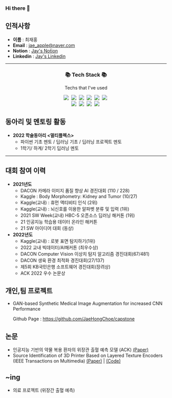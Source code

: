 ### Hi there 👋

## 인적사항
- **이름** : 최재홍 <br>
- **Email** : jae_apple@naver.com
- **Notion** : [Jay's Notion](https://www.notion.so/Jay-s-Notion-0ed2c9b6f92b4d35b1fc64cb340449fe)
- **Linkedin** : [Jay's Linkedin](https://www.linkedin.com/in/jaehong-choe-460831251/)
---
<h3 align="center">📚 Tech Stack 📚</h3>
<p align="center">Techs that I've used</p>

<p align = "center">
  <img src="https://img.shields.io/badge/C++-00599C?style=flat-square&logo=C%2B%2B&logoColor=white"/></a>&nbsp 
  <img src="https://img.shields.io/badge/C-A8B9CC?style=flat-square&logo=C&logoColor=white"/></a>&nbsp 
  <img src="https://img.shields.io/badge/Python-F6C915?style=flat-square&logo=Python&logoColor=white"/></a>&nbsp 
  <img src="https://img.shields.io/badge/Java-006D5C?style=flat-square&logo=Java&logoColor=white"/></a>&nbsp 
  <img src="https://img.shields.io/badge/JavaScript-F7DF1E?style=flat-square&logo=javascript&logoColor=white"/></a>&nbsp 
  <img src="https://img.shields.io/badge/MySQL-4479A1?style=flat-square&logo=MySQL&logoColor=white"/></a>&nbsp  
 
<br>
  <img src="https://img.shields.io/badge/TensorFlow-FF6F00?style=flat-square&logo=tensorflow&logoColor=black"/></a>&nbsp  
  <img src="https://img.shields.io/badge/PyTorch-EE4C2C?style=flat-square&logo=pytorch&logoColor=white"/></a>&nbsp 
  <img src="https://img.shields.io/badge/Keras-D00000?style=flat-square&logo=keras&logoColor=white"/></a>&nbsp 
    <img src="https://img.shields.io/badge/Scikit_learn-F7931E?style=flat-square&logo=scikit-learn&logoColor=white"/></a>&nbsp 

</p>


## 동아리 및 멘토링 활동
- **2022 학술동아리 <멀티플렉스>**
  - 파이썬 기초 멘토 / 딥러닝 기초 / 딥러닝 프로젝트 멘토
  - 1학기/ 하계/ 2학기 딥러닝 멘토
---

## 대회 참여 이력
- **2021년도**
  - DACON 카메라 이미지 품질 향상 AI 경진대회 (110 / 228)
  - Kaggle : Body Morphometry: Kidney and Tumor (10/27)
  - Kaggle(교내) : 휴먼 액티비티 인식 (2위)
  - Kaggle(교내) : 뇌신호를 이용한 알파벳 분류 및 입력 (1위)
  - 2021 SW Week(교내) HBC-5 오픈소스 딥러닝 해커톤 (1위)
  - 21 인공지능 학습용 데이터 온라인 해커톤
  - 21 SW 아이디어 대회 (동상)
- **2022년도**
  - Kaggle(교내) : 로봇 표면 탐지하기(1위)
  - 2022 교내 빅데이터/AI해커톤 (최우수상)
  - DACON Computer Vision 이상치 탐지 알고리즘 경진대회(67/481)
  - DACON 생육 환경 최적화 경진대회(27/137)
  - 제5회 KB국민은행 소프트웨어 경진대회(장려상)
  - ACK 2022 우수 논문상
## 개인,팀 프로젝트
- GAN-based Synthetic Medical Image Augmentation for increased CNN Performance

  Github Page : https://github.com/JaeHongChoe/capstone
  
## 논문
- 인공지능 기반의 약물 복용 환자의 위장관 출혈 예측 모델 (ACK) [(Paper)](http://koreascience.or.kr/article/CFKO202233649535454.page)
- Source Identification of 3D Printer Based on Layered Texture Encoders (IEEE Transactions on Multimedia) [(Paper)](https://ieeexplore.ieee.org/document/10005625) | [(Code)](https://github.com/juhou/SI3DPpp)

  
 ## **~ing** 

- 의료 프로젝트 (위장간 출혈 예측)
